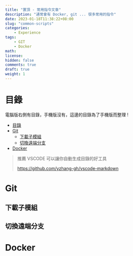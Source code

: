 ```yaml
---
title: "置頂 - 常用指令文章"
description: "通常會有 Docker, git ... 很多常用的指令"
date: 2023-01-18T11:38:22+08:00
slug: "common-scripts"
categories:
    - Experience
tags:
    - GIT
    - Docker
math: 
license: 
hidden: false
comments: true
draft: true
weight: 1
---
```


# 目錄

電腦版右側有目錄，手機版沒有，這邊的目錄為了手機版而整理 !

- [目錄](#目錄)
- [Git](#git)
  - [下載子模組](#下載子模組)
  - [切換遠端分支](#切換遠端分支)
- [Docker](#docker)

> 推薦 VSCODE 可以讓你自動生成目錄的好工具
> 
> https://github.com/yzhang-gh/vscode-markdown


# Git

## 下載子模組

## 切換遠端分支

# Docker